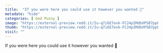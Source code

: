 ```yaml
---
title:  "If you were here you could use it however you wanted 🥰"
metadate: "hide"
categories: [ God Pussy ]
image: "https://external-preview.redd.it/Iu-q7i6E7ovk-FC24pIMdbXPSB7ppEx6FdFSNZzaJgE.jpg?auto=webp&s=f51b381a259dd70966158a60a4b45c74516c78b8"
thumb: "https://external-preview.redd.it/Iu-q7i6E7ovk-FC24pIMdbXPSB7ppEx6FdFSNZzaJgE.jpg?width=1080&crop=smart&auto=webp&s=eb0ea0e25715f1f87f6101db3b3557183f6ef86b"
visit: ""
---
```

If you were here you could use it however you wanted 🥰
